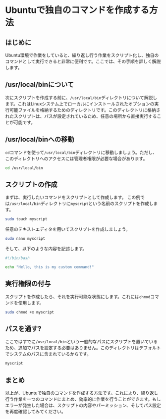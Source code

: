 # Ubuntuで独自のコマンドを作成する方法

## はじめに

Ubuntu環境で作業をしていると、繰り返し行う作業をスクリプト化し、独自のコマンドとして実行できると非常に便利です。ここでは、その手順を詳しく解説します。

## /usr/local/binについて

次にスクリプトを作成する前に、`/usr/local/bin`ディレクトリについて解説します。これはLinuxシステム上でローカルにインストールされたオプションの実行可能ファイルを格納するためのディレクトリです。このディレクトリに格納されたスクリプトは、パスが設定されているため、任意の場所から直接実行することが可能です。

## /usr/local/binへの移動

`cd`コマンドを使って`/usr/local/bin`ディレクトリに移動しましょう。ただし、このディレクトリへのアクセスには管理者権限が必要な場合があります。

```bash
cd /usr/local/bin
```

## スクリプトの作成

まずは、実行したいコマンドをスクリプトとして作成します。
この例では`/usr/local/bin`ディレクトリに`myscript`という名前のスクリプトを作成します。

```bash
sudo touch myscript
```

任意のテキストエディタを用いてスクリプトを作成しましょう。

```bash
sudo nano myscript
```

そして、以下のような内容を記述します。

```bash
#!/bin/bash

echo "Hello, this is my custom command!"
```

## 実行権限の付与

スクリプトを作成したら、それを実行可能な状態にします。これには`chmod`コマンドを使用します。

```bash
sudo chmod +x myscript
```

## パスを通す?

ここではすでに`/usr/local/bin`という一般的なパスにスクリプトを置いているため、追加でパスを設定する必要はありません。このディレクトリはデフォルトでシステムのパスに含まれているからです。

```bash
myscript
```

## まとめ

以上が、Ubuntuで独自のコマンドを作成する方法です。これにより、繰り返し行う作業を一つのコマンドにまとめ、効率的に作業を行うことができます。もしエラーが発生した場合は、スクリプトの内容やパーミッション、そしてパス設定を再度確認してみてください。


<!-- This .md was created using GPT. The prompts are: -->

<!--
貴方はベテランエンジニアでプロの編集者です。具体的かつ専門的な記事の執筆をしてください。

Ubuntuでコマンドを作成したいです。
手順と具体的な内容をマークダウンで記述し、記事を作成してください。

下記は要件です

  - `はじめに`と`まとめ`を記述する
  - パスを通す
  - .shをつけずにコマンドを実行できるようにする
-->

<!-- 
「はじめに」と「スクリプトの作成」の間に次の内容を１項で追加します

 - /usr/local/binに関する解説
 - そこにcdによって移動する手順 
-->
